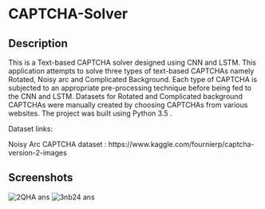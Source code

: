 # CAPTCHA-Solver

## Description
<p>
This is a Text-based CAPTCHA solver designed using CNN and LSTM. This application attempts to solve three types of text-based CAPTCHAs namely Rotated, Noisy arc and Complicated Background. Each type of CAPTCHA is subjected to an appropriate pre-processing technique before being fed to the CNN and LSTM. Datasets for Rotated and Complicated background CAPTCHAs were manually created by choosing CAPTCHAs from various websites. The project was built using Python 3.5 .
</p>
<p>
Dataset links:
</p>
<p>
Noisy Arc CAPTCHA dataset : https://www.kaggle.com/fournierp/captcha-version-2-images
</p>

## Screenshots
![2QHA ans](https://user-images.githubusercontent.com/26120836/103171002-a15bdd80-4883-11eb-858b-76499d70ca03.jpg)
![3nb24 ans](https://user-images.githubusercontent.com/26120836/103171080-3a8af400-4884-11eb-9262-96e873d05cc9.jpg)

